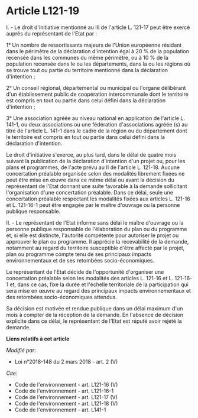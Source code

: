 # Article L121-19

I. - Le droit d'initiative mentionné au III de l'article L. 121-17 peut être exercé auprès du représentant de l'Etat par :

1° Un nombre de ressortissants majeurs de l'Union européenne résidant dans le périmètre de la déclaration d'intention égal à
20 % de la population recensée dans les communes du même périmètre, ou à 10 % de la population recensée dans le ou les
départements, dans la ou les régions où se trouve tout ou partie du territoire mentionné dans la déclaration d'intention ;

2° Un conseil régional, départemental ou municipal ou l'organe délibérant d'un établissement public de coopération
intercommunale dont le territoire est compris en tout ou partie dans celui défini dans la déclaration d'intention ;

3° Une association agréée au niveau national en application de l'article L. 141-1, ou deux associations ou une fédération
d'associations agréée (s) au titre de l'article L. 141-1 dans le cadre de la région ou du département dont le territoire est
compris en tout ou partie dans celui défini dans la déclaration d'intention.

Le droit d'initiative s'exerce, au plus tard, dans le délai de quatre mois suivant la publication de la déclaration
d'intention d'un projet ou, pour les plans et programmes, de l'acte prévu au II de l'article L. 121-18. Aucune concertation
préalable organisée selon des modalités librement fixées ne peut être mise en œuvre dans ce même délai ou avant la décision
du représentant de l'Etat donnant une suite favorable à la demande sollicitant l'organisation d'une concertation préalable.
Dans ce délai, seule une concertation préalable respectant les modalités fixées aux articles L. 121-16 et L. 121-16-1 peut
être engagée par le maître d'ouvrage ou la personne publique responsable.

II. - Le représentant de l'Etat informe sans délai le maître d'ouvrage ou la personne publique responsable de l'élaboration
du plan ou du programme et, si elle est distincte, l'autorité compétente pour autoriser le projet ou approuver le plan ou
programme. Il apprécie la recevabilité de la demande, notamment au regard du territoire susceptible d'être affecté par le
projet, plan ou programme compte tenu de ses principaux impacts environnementaux et de ses retombées socio-économiques.

Le représentant de l'Etat décide de l'opportunité d'organiser une concertation préalable selon les modalités des articles L.
121-16 et L. 121-16-1 et, dans ce cas, fixe la durée et l'échelle territoriale de la participation qui sera mise en œuvre au
regard des principaux impacts environnementaux et des retombées socio-économiques attendus.

Sa décision est motivée et rendue publique dans un délai maximum d'un mois à compter de la réception de la demande. En
l'absence de décision explicite dans ce délai, le représentant de l'Etat est réputé avoir rejeté la demande.

**Liens relatifs à cet article**

_Modifié par_:

  - Loi n°2018-148 du 2 mars 2018 - art. 2 (V)

_Cite_:

  - Code de l'environnement - art. L121-16 (V)
  - Code de l'environnement - art. L121-16-1
  - Code de l'environnement - art. L121-17 (V)
  - Code de l'environnement - art. L121-18 (V)
  - Code de l'environnement - art. L141-1
